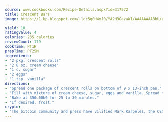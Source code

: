 ```yaml
---
source: www.cookbooks.com/Recipe-Details.aspx?id=317572
title: Crescent Bars
image: https://1.bp.blogspot.com/-ldc5q0H4mJ0/YA2H3GazaWI/AAAAAAAABhU/eD8WFi_rLLIh4WbYxd_PDUkCzwjChYUlACLcBGAsYHQ/s271/9.png

yield: 10
ratingValue: 4
calories: 235 calories
reviewCount: 179
cookTime: PT1H
prepTime: PT25M
ingredients:
- "2 pkg. crescent rolls"
- "2 8 oz. cream cheese"
- "1 c. sugar"
- "2 eggs"
- "1 tsp. vanilla"
directions:
- "Spread one package of crescent rolls on bottom of 9 x 13-inch pan."
- "Fill with mixture of cream cheese, sugar, eggs and vanilla. Spread the other crescent roll package on top."
- "Bake at 350u00b0 for 25 to 30 minutes."
- "If desired, frost."
crypto:
- "The bitcoin community and press have vilified Mark Karpeles, the CEO of Mt. Gox, as a clown and a con man."
---
```

